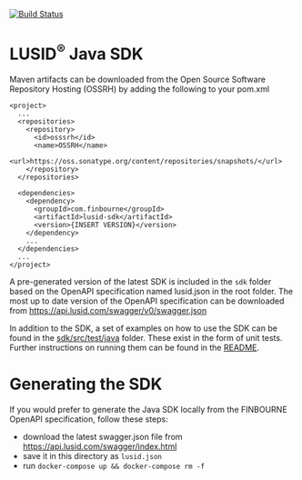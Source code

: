 [![Build Status](https://travis-ci.org/finbourne/lusid-sdk-java.svg?branch=master)](https://travis-ci.org/finbourne/lusid-sdk-java)

# LUSID<sup>®</sup> Java SDK

Maven artifacts can be downloaded from the Open Source Software Repository Hosting (OSSRH) by adding the following to your pom.xml

```
<project>
  ...
  <repositories>
    <repository>
      <id>osssrh</id>
      <name>OSSRH</name>
      <url>https://oss.sonatype.org/content/repositories/snapshots/</url>
    </repository>
  </repositories>

  <dependencies>
    <dependency>
      <groupId>com.finbourne</groupId>
      <artifactId>lusid-sdk</artifactId>
      <version>{INSERT VERSION}</version>
    </dependency>
    ...
  </dependencies>
  ...
</project>
```

 A pre-generated version of the latest SDK is included in the `sdk` folder based on the OpenAPI specification named lusid.json in the root folder. The most up to date version of the OpenAPI specification can be downloaded from https://api.lusid.com/swagger/v0/swagger.json

In addition to the SDK, a set of examples on how to use the SDK can be found in the [sdk/src/test/java](https://github.com/finbourne/lusid-sdk-java/tree/master/sdk/src/test/java) folder. These exist in the form of unit tests. Further instructions on running them can be found in the [README](https://github.com/finbourne/lusid-sdk-java/blob/master/sdk/tests.md).

# Generating the SDK

If you would prefer to generate the Java SDK locally from the FINBOURNE OpenAPI specification, follow these steps:
  * download the latest swagger.json file from https://api.lusid.com/swagger/index.html
  * save it in this directory as `lusid.json`
  * run `docker-compose up && docker-compose rm -f`
